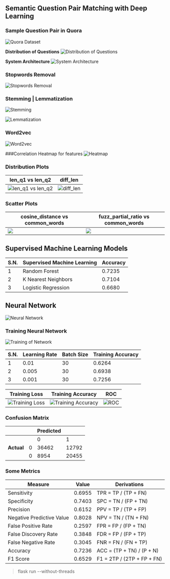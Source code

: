 ## Semantic Question Pair Matching with Deep Learning

### Sample Question Pair in Quora

![Quora Dataset](https://raw.githubusercontent.com/kritish-dhaubanjar/semantic-question-matching-latex/master/images/questions.png)

**Distribution of Questions**
![Distribution of Questions](https://raw.githubusercontent.com/kritish-dhaubanjar/semantic-question-matching-latex/master/images/count.png)

**System Architecture**
![System Architecture](https://raw.githubusercontent.com/kritish-dhaubanjar/semantic-question-matching-latex/master/images/arch.png)

### Stopwords Removal

![Stopwords Removal](https://raw.githubusercontent.com/kritish-dhaubanjar/semantic-question-matching-latex/master/images/stopwords.png)

### Stemming | Lemmatization

![Stemming](https://raw.githubusercontent.com/kritish-dhaubanjar/semantic-question-matching-latex/master/images/stem.png)

![Lemmatization](https://raw.githubusercontent.com/kritish-dhaubanjar/semantic-question-matching-latex/master/images/lemma.png)

### Word2vec

![Word2vec](https://raw.githubusercontent.com/kritish-dhaubanjar/semantic-question-matching-latex/master/images/word2vec.png)

###Correlation Heatmap for features
![Heatmap](https://raw.githubusercontent.com/kritish-dhaubanjar/semantic-question-matching-latex/master/images/heatmap.png)

### Distribution Plots

| len_q1 vs len_q2                                                                                                                 | diff_len                                                                                                                  |
| -------------------------------------------------------------------------------------------------------------------------------- | ------------------------------------------------------------------------------------------------------------------------- |
| ![len_q1 vs len_q2](https://raw.githubusercontent.com/kritish-dhaubanjar/semantic-question-matching-latex/master/images/len.png) | ![diff_len](https://raw.githubusercontent.com/kritish-dhaubanjar/semantic-question-matching-latex/master/images/diff.png) |

### Scatter Plots

| cosine_distance vs common_words                                                                                       | fuzz_partial_ratio vs common_words                                                                                    |
| --------------------------------------------------------------------------------------------------------------------- | --------------------------------------------------------------------------------------------------------------------- |
| ![](https://raw.githubusercontent.com/kritish-dhaubanjar/semantic-question-matching-latex/master/images/scatter1.png) | ![](https://raw.githubusercontent.com/kritish-dhaubanjar/semantic-question-matching-latex/master/images/scatter2.png) |

## Supervised Machine Learning Models

| S.N. | Supervised Machine Learning | Accuracy |
| ---- | --------------------------- | -------- |
| 1    | Random Forest               | 0.7235   |
| 2    | K Nearest Neighbors         | 0.7104   |
| 3    | Logistic Regression         | 0.6680   |

## Neural Network

![Neural Network](https://raw.githubusercontent.com/kritish-dhaubanjar/semantic-question-matching-latex/master/assets/g719.png)

### Training Neural Network

![Training of Network](https://raw.githubusercontent.com/kritish-dhaubanjar/semantic-question-matching-latex/master/images/epoch.png)

| S.N. | Learning Rate | Batch Size | Training Accuracy |
| ---- | ------------- | ---------- | ----------------- |
| 1    | 0.01          | 30         | 0.6264            |
| 2    | 0.005         | 30         | 0.6938            |
| 3    | 0.001         | 30         | 0.7256            |

| Training Loss                                                                                                                  | Training Accuracy                                                                                                                      | ROC                                                                                                                 |
| ------------------------------------------------------------------------------------------------------------------------------ | -------------------------------------------------------------------------------------------------------------------------------------- | ------------------------------------------------------------------------------------------------------------------- |
| ![Training Loss](https://raw.githubusercontent.com/kritish-dhaubanjar/semantic-question-matching-latex/master/images/loss.png) | ![Training Accuracy](https://raw.githubusercontent.com/kritish-dhaubanjar/semantic-question-matching-latex/master/images/accuracy.png) | ![ROC](https://raw.githubusercontent.com/kritish-dhaubanjar/semantic-question-matching-latex/master/images/roc.png) |

### Confusion Matrix

|            |     | Predicted |       |
| ---------- | --- | --------- | ----- |
|            |     | 0         | 1     |
| **Actual** | 0   | 36462     | 12792 |
|            | 0   | 8954      | 20455 |

### Some Metrics

| Measure                   | Value  | Derivations                |
| ------------------------- | ------ | -------------------------- |
| Sensitivity               | 0.6955 | TPR = TP / (TP + FN)       |
| Specificity               | 0.7403 | SPC = TN / (FP + TN)       |
| Precision                 | 0.6152 | PPV = TP / (TP + FP)       |
| Negative Predictive Value | 0.8028 | NPV = TN / (TN + FN)       |
| False Positive Rate       | 0.2597 | FPR = FP / (FP + TN)       |
| False Discovery Rate      | 0.3848 | FDR = FP / (FP + TP)       |
| False Negative Rate       | 0.3045 | FNR = FN / (FN + TP)       |
| Accuracy                  | 0.7236 | ACC = (TP + TN) / (P + N)  |
| F1 Score                  | 0.6529 | F1 = 2TP / (2TP + FP + FN) |

> flask run --without-threads
